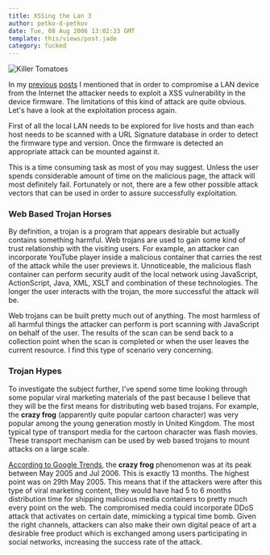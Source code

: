 ```yaml
---
title: XSSing the Lan 3
author: petko-d-petkov
date: Tue, 08 Aug 2006 13:02:33 GMT
template: this/views/post.jade
category: fucked
---
```


![Killer Tomatoes](http://www.gnucitizen.org/static/blog/2006/08/killer-tomatoes.jpg "Killer Tomatoes")

In my [previous](/blog/xssing-the-lan) [posts](/blog/xssing-the-lan-2) I mentioned that in order to compromise a LAN device from the Internet the attacker needs to exploit a XSS vulnerability in the device firmware. The limitations of this kind of attack are quite obvious. Let's have a look at the exploitation process again.

First of all the local LAN needs to be explored for live hosts and than each host needs to be scanned with a URL Signature database in order to detect the firmware type and version. Once the firmware is detected an appropriate attack can be mounted against it.

This is a time consuming task as most of you may suggest. Unless the user spends considerable amount of time on the malicious page, the attack will most definitely fail. Fortunately or not, there are a few other possible attack vectors that can be used in order to assure successfully exploitation.

### Web Based Trojan Horses

By definition, a trojan is a program that appears desirable but actually contains something harmful. Web trojans are used to gain some kind of trust relationship with the visiting users. For example, an attacker can incorporate YouTube player inside a malicious container that carries the rest of the attack while the user previews it. Unnoticeable, the malicious flash container can perform security audit of the local network using JavaScript, ActionScript, Java, XML, XSLT and combination of these technologies. The longer the user interacts with the trojan, the more successful the attack will be.

Web trojans can be built pretty much out of anything. The most harmless of all harmful things the attacker can perform is port scanning with JavaScript on behalf of the user. The results of the scan can be send back to a collection point when the scan is completed or when the user leaves the current resource. I find this type of scenario very concerning.

### Trojan Hypes

To investigate the subject further, I've spend some time looking through some popular viral marketing materials of the past because I believe that they will be the first means for distributing web based trojans. For example, the **crazy frog** (apparently quite popular cartoon character) was very popular among the young generation mostly in United Kingdom. The most typical type of transport media for the cartoon character was flash movies. These transport mechanism can be used by web based trojans to mount attacks on a large scale.

[According to Google Trends](http://www.google.com/trends?q=crazy+frog), the **crazy frog** phenomenon was at its peak between May 2005 and Jul 2006. This is exactly 13 months. The highest point was on 29th May 2005. This means that if the attackers were after this type of viral marketing content, they would have had 5 to 6 months distribution time for shipping malicious media containers to pretty much every point on the web. The compromised media could incorporate DDoS attack that activates on certain date, mimicking a typical time bomb. Given the right channels, attackers can also make their own digital peace of art a desirable free product which is exchanged among users participating in social networks, increasing the success rate of the attack.
